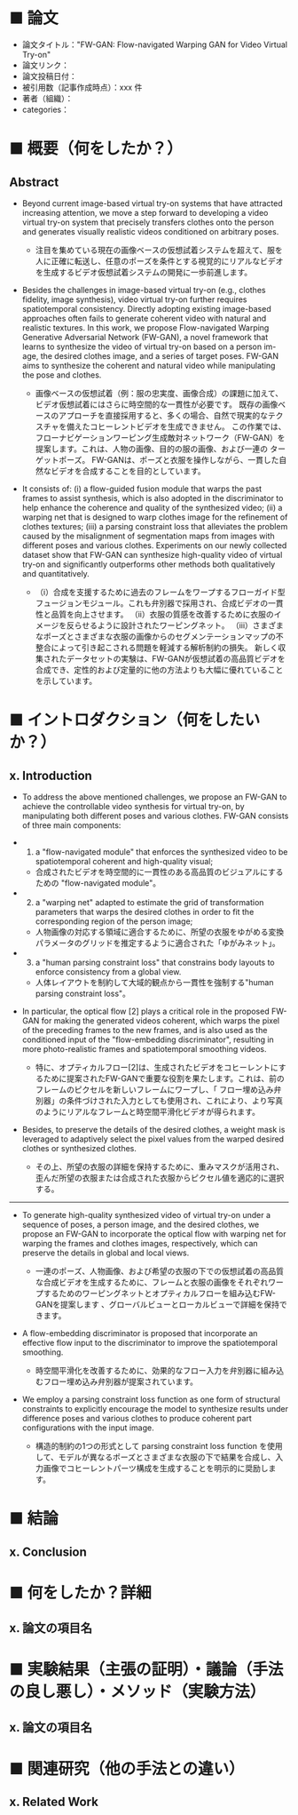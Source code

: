 # ■ 論文
- 論文タイトル："FW-GAN: Flow-navigated Warping GAN for Video Virtual Try-on"
- 論文リンク：
- 論文投稿日付：
- 被引用数（記事作成時点）：xxx 件
- 著者（組織）：
- categories：

# ■ 概要（何をしたか？）

## Abstract

- Beyond current image-based virtual try-on systems that have attracted increasing attention, we move a step forward to developing a video virtual try-on system that precisely transfers clothes onto the person and generates visually realistic videos conditioned on arbitrary poses.
    - 注目を集めている現在の画像ベースの仮想試着システムを超えて、服を人に正確に転送し、任意のポーズを条件とする視覚的にリアルなビデオを生成するビデオ仮想試着システムの開発に一歩前進します。

- Besides the challenges in image-based virtual try-on (e.g., clothes fidelity, image synthesis), video virtual try-on further requires spatiotemporal consistency. Directly adopting existing image-based approaches often fails to generate coherent video with natural and realistic textures. In this work, we propose Flow-navigated Warping Generative Adversarial Network (FW-GAN), a novel framework that learns to synthesize the video of virtual try-on based on a person im- age, the desired clothes image, and a series of target poses. FW-GAN aims to synthesize the coherent and natural video while manipulating the pose and clothes.
    - 画像ベースの仮想試着（例：服の忠実度、画像合成）の課題に加えて、ビデオ仮想試着にはさらに時空間的な一貫性が必要です。 既存の画像ベースのアプローチを直接採用すると、多くの場合、自然で現実的なテクスチャを備えたコヒーレントビデオを生成できません。 この作業では、フローナビゲーションワーピング生成敵対ネットワーク（FW-GAN）を提案します。これは、人物の画像、目的の服の画像、および一連の ターゲットポーズ。 FW-GANは、ポーズと衣服を操作しながら、一貫した自然なビデオを合成することを目的としています。

- It consists of: (i) a flow-guided fusion module that warps the past frames to assist synthesis, which is also adopted in the discriminator to help enhance the coherence and quality of the synthesized video; (ii) a warping net that is designed to warp clothes image for the refinement of clothes textures; (iii) a parsing constraint loss that alleviates the problem caused by the misalignment of segmentation maps from images with different poses and various clothes. Experiments on our newly collected dataset show that FW-GAN can synthesize high-quality video of virtual try-on and significantly outperforms other methods both qualitatively and quantitatively.
    - （i）合成を支援するために過去のフレームをワープするフローガイド型フュージョンモジュール。これも弁別器で採用され、合成ビデオの一貫性と品質を向上させます。 （ii）衣服の質感を改善するために衣服のイメージを反らせるように設計されたワーピングネット。 （iii）さまざまなポーズとさまざまな衣服の画像からのセグメンテーションマップの不整合によって引き起こされる問題を軽減する解析制約の損失。 新しく収集されたデータセットの実験は、FW-GANが仮想試着の高品質ビデオを合成でき、定性的および定量的に他の方法よりも大幅に優れていることを示しています。

# ■ イントロダクション（何をしたいか？）

## x. Introduction

- To address the above mentioned challenges, we propose an FW-GAN to achieve the controllable video synthesis for virtual try-on, by manipulating both different poses and various clothes. FW-GAN consists of three main components: 

- 1) a "flow-navigated module" that enforces the synthesized video to be spatiotemporal coherent and high-quality visual; 
    - 合成されたビデオを時空間的に一貫性のある高品質のビジュアルにするための "flow-navigated module"。

- 2) a "warping net" adapted to estimate the grid of transformation parameters that warps the desired clothes in order to fit the corresponding region of the person image; 
    - 人物画像の対応する領域に適合するために、所望の衣服をゆがめる変換パラメータのグリッドを推定するように適合された「ゆがみネット」。

- 3) a "human parsing constraint loss" that constrains body layouts to enforce consistency from a global view.
    - 人体レイアウトを制約して大域的観点から一貫性を強制する"human parsing constraint loss"。

- In particular, the optical flow [2] plays a critical role in the proposed FW-GAN for making the generated videos coherent, which warps the pixel of the preceding frames to the new frames, and is also used as the conditioned input of the "flow-embedding discriminator", resulting in more photo-realistic frames and spatiotemporal smoothing videos.
    - 特に、オプティカルフロー[2]は、生成されたビデオをコヒーレントにするために提案されたFW-GANで重要な役割を果たします。これは、前のフレームのピクセルを新しいフレームにワープし、「 フロー埋め込み弁別器」の条件づけされた入力としても使用され、これにより、より写真のようにリアルなフレームと時空間平滑化ビデオが得られます。

- Besides, to preserve the details of the desired clothes, a weight mask is leveraged to adaptively select the pixel values from the warped desired clothes or synthesized clothes.
    - その上、所望の衣服の詳細を保持するために、重みマスクが活用され、歪んだ所望の衣服または合成された衣服からピクセル値を適応的に選択する。

---

- To generate high-quality synthesized video of virtual try-on under a sequence of poses, a person image, and the desired clothes, we propose an FW-GAN to incorporate the optical flow with warping net for warping the frames and clothes images, respectively, which can preserve the details in global and local views.
    - 一連のポーズ、人物画像、および希望の衣服の下での仮想試着の高品質な合成ビデオを生成するために、フレームと衣服の画像をそれぞれワープするためのワーピングネットとオプティカルフローを組み込むFW-GANを提案します 、グローバルビューとローカルビューで詳細を保持できます。

- A flow-embedding discriminator is proposed that incorporate an effective flow input to the discriminator to improve the spatiotemporal smoothing.
    - 時空間平滑化を改善するために、効果的なフロー入力を弁別器に組み込むフロー埋め込み弁別器が提案されています。

- We employ a parsing constraint loss function as one form of structural constraints to explicitly encourage the model to synthesize results under difference poses and various clothes to produce coherent part configurations with the input image.
    - 構造的制約の1つの形式として parsing constraint loss function を使用して、モデルが異なるポーズとさまざまな衣服の下で結果を合成し、入力画像でコヒーレントパーツ構成を生成することを明示的に奨励します。


# ■ 結論

## x. Conclusion


# ■ 何をしたか？詳細

## x. 論文の項目名


# ■ 実験結果（主張の証明）・議論（手法の良し悪し）・メソッド（実験方法）

## x. 論文の項目名


# ■ 関連研究（他の手法との違い）

## x. Related Work


